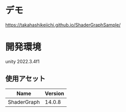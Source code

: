 # デモ
https://takahashikeiichi.github.io/ShaderGraphSample/

# 開発環境
unity 2022.3.4f1

## 使用アセット
|Name|Version|
|---|---|
|ShaderGraph|14.0.8| 

